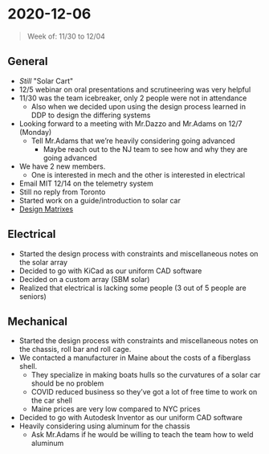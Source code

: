 # 2020-12-06

> Week of: 11/30 to 12/04


## General

* *Still* "Solar Cart"
* 12/5 webinar on oral presentations and scrutineering was very helpful
* 11/30 was the team icebreaker, only 2 people were not in attendance
    * Also when we decided upon using the design process learned in DDP to design the differing systems 
* Looking forward to a meeting with Mr.Dazzo and Mr.Adams on 12/7 (Monday)
    * Tell Mr.Adams that we’re heavily considering going advanced
        * Maybe reach out to the NJ team to see how and why they are going advanced
* We have 2 new members. 
    * One is interested in mech and the other is interested in electrical
* Email MIT 12/14 on the telemetry system 
* Still no reply from Toronto
* Started work on a guide/introduction to solar car
* [Design Matrixes](https://drive.google.com/drive/folders/1qC7gMv7oVcUNjObTDoOa0sVOXh7vUEbj?usp=sharing)


## Electrical

* Started the design process with constraints and miscellaneous notes on the solar array
* Decided to go with KiCad as our uniform CAD software
* Decided on a custom array (SBM solar)
* Realized that electrical is lacking some people (3 out of 5 people are seniors)


## Mechanical

* Started the design process with constraints and miscellaneous notes on the chassis, roll bar and roll cage. 
* We contacted a manufacturer in Maine about the costs of a fiberglass shell.
    * They specialize in making boats hulls so the curvatures of a solar car should be no problem
    * COVID reduced business so they’ve got a lot of free time to work on the car shell
    * Maine prices are very low compared to NYC prices
* Decided to go with Autodesk Inventor as our uniform CAD software
* Heavily considering using aluminum for the chassis
    * Ask Mr.Adams if he would be willing to teach the team how to weld aluminum

